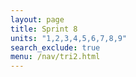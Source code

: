 ```yaml
---
layout: page
title: Sprint 8
units: "1,2,3,4,5,6,7,8,9"
search_exclude: true
menu: /nav/tri2.html
---
```

